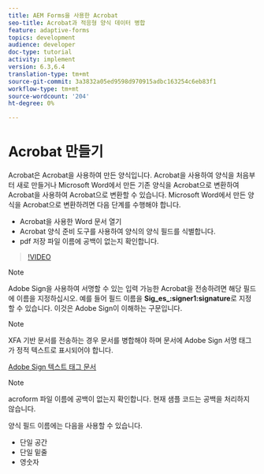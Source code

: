 ```yaml
---
title: AEM Forms을 사용한 Acrobat
seo-title: Acrobat과 적응형 양식 데이터 병합
feature: adaptive-forms
topics: development
audience: developer
doc-type: tutorial
activity: implement
version: 6.3,6.4
translation-type: tm+mt
source-git-commit: 3a3832a05ed9598d970915adbc163254c6eb83f1
workflow-type: tm+mt
source-wordcount: '204'
ht-degree: 0%

---
```



# Acrobat 만들기

Acrobat은 Acrobat을 사용하여 만든 양식입니다. Acrobat을 사용하여 양식을 처음부터 새로 만들거나 Microsoft Word에서 만든 기존 양식을 Acrobat으로 변환하여 Acrobat을 사용하여 Acrobat으로 변환할 수 있습니다. Microsoft Word에서 만든 양식을 Acrobat으로 변환하려면 다음 단계를 수행해야 합니다.

* Acrobat을 사용한 Word 문서 열기
* Acrobat 양식 준비 도구를 사용하여 양식의 양식 필드를 식별합니다.
* pdf 저장 파일 이름에 공백이 없는지 확인합니다.


>[!VIDEO](https://video.tv.adobe.com/v/22575?quality=9&learn=on)

>[!NOTE]
>
>Adobe Sign을 사용하여 서명할 수 있는 입력 가능한 Acrobat을 전송하려면 해당 필드에 이름을 지정하십시오. 예를 들어 필드 이름을 **Sig_es_:signer1:signature**&#x200B;로 지정할 수 있습니다. 이것은 Adobe Sign이 이해하는 구문입니다.

>[!NOTE]
>
>XFA 기반 문서를 전송하는 경우 문서를 병합해야 하며 문서에 Adobe Sign 서명 태그가 정적 텍스트로 표시되어야 합니다.

[Adobe Sign 텍스트 태그 문서](https://helpx.adobe.com/sign/using/text-tag.html)

>[!NOTE]
>
>acroform 파일 이름에 공백이 없는지 확인합니다. 현재 샘플 코드는 공백을 처리하지 않습니다.
>
>양식 필드 이름에는 다음을 사용할 수 있습니다.
>
>* 단일 공간
>* 단일 밑줄
>* 영숫자


